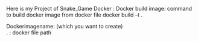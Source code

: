 Here is my Project of Snake_Game
Docker :
Docker  build image: command to build docker image from docker file
docker build –t  <dockerimagename>  .

Dockerimagename: (which you want to create)  
.  : docker file path

